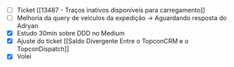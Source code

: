 
- [ ] Ticket [[13487 - Traços inativos disponíveis para carregamento]]
- [ ] Melhoria da query de veículos da expedição -> Aguardando resposta do Adryan
- [x] Estudo 30min sobre DDD no Medium
- [x] Ajuste do ticket [[Saldo Divergente Entre o TopconCRM e o TopconDispatch]]
- [x] Volei

